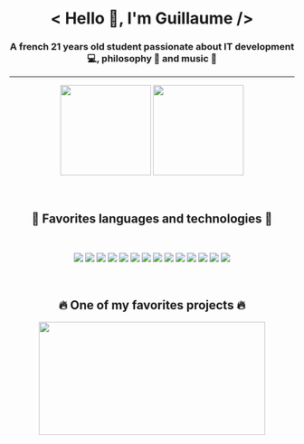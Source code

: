 <h1 align="center">&lt; Hello 👋, I'm Guillaume /&gt;</h1>
<h3 align="center">A french 21 years old student passionate about IT development 💻, philosophy 📖 and music 🎵</h3>

<hr />

<p align="center">
  <img height="160px" src="https://github-readme-stats.vercel.app/api?username=gfroidcourt&theme=material-palenight&show_icons=true&count_private=true">
  <img height="160px" src="https://github-readme-stats.vercel.app/api/wakatime?username=gfroidcourt&theme=material-palenight&hide_border=true&layout=compact&langs_count=4"> 
  </p>
</br>
<h2 align="center">👀 Favorites languages and technologies 👀</h2>

<br />

<p align="center">
  <img src="https://img.shields.io/badge/NPM-%23000000.svg?style=for-the-badge&logo=npm&logoColor=white">
  <img src="https://img.shields.io/badge/node.js-6DA55F?style=for-the-badge&logo=node.js&logoColor=white">
  <img src="https://img.shields.io/badge/javascript-%23323330.svg?style=for-the-badge&logo=javascript&logoColor=%23F7DF1E">
  <img src="https://img.shields.io/badge/vuejs-%2335495e.svg?style=for-the-badge&logo=vuedotjs&logoColor=%234FC08D">
  <img src="https://img.shields.io/badge/react-%2320232a.svg?style=for-the-badge&logo=react&logoColor=%2361DAFB">
  <img src="https://img.shields.io/badge/react_native-%2320232a.svg?style=for-the-badge&logo=react&logoColor=%2361DAFB">
  <img src="https://img.shields.io/badge/expo-1C1E24?style=for-the-badge&logo=expo&logoColor=#D04A37">
  <img src="https://img.shields.io/badge/python-3670A0?style=for-the-badge&logo=python&logoColor=ffdd54">
  <img src="https://img.shields.io/badge/django-%23092E20.svg?style=for-the-badge&logo=django&logoColor=white">
  <img src="https://img.shields.io/badge/postgres-%23316192.svg?style=for-the-badge&logo=postgresql&logoColor=white">  
  <img src="https://img.shields.io/badge/docker-%230db7ed.svg?style=for-the-badge&logo=docker&logoColor=white">
  <img src="https://img.shields.io/badge/Visual%20Studio%20Code-0078d7.svg?style=for-the-badge&logo=visual-studio-code&logoColor=white">
  <img src="https://img.shields.io/badge/html5-%23E34F26.svg?style=for-the-badge&logo=html5&logoColor=white">
  <img src="https://img.shields.io/badge/css3-%231572B6.svg?style=for-the-badge&logo=css3&logoColor=white">
</p>

<br />

<h2 align="center"> 🔥 One of my favorites projects 🔥 </h2>

<p align="center">
<a href="https://github.com/gfroidcourt/iut-onboarding" target="_blank"><img height="200px" width = "400px" src="https://github-readme-stats.vercel.app/api/pin/?username=gfroidcourt&repo=iut-onboarding&theme=material-palenight"></a>
     
</p>
 
